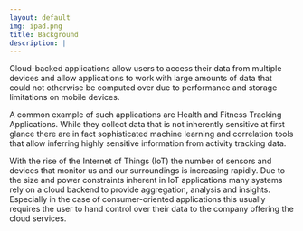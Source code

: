 ```yaml
---
layout: default
img: ipad.png
title: Background
description: |
---
```

Cloud-backed applications allow users to access their data from multiple devices and allow applications to
work with large amounts of data that could not otherwise be computed over due to
performance and storage limitations on mobile devices.

A common example of such applications are Health and Fitness Tracking Applications.
While they collect data that is not inherently sensitive at first glance there are in fact sophisticated machine learning and correlation tools that allow inferring highly sensitive information from activity tracking data.

With the rise of the Internet of Things (IoT) the number of sensors and devices that monitor us and our surroundings is increasing rapidly. Due to the size and power constraints inherent in IoT applications many systems rely on a cloud backend to provide aggregation, analysis and insights. Especially in the case of consumer-oriented applications this usually requires the user to hand control over their data to the company offering the cloud services.